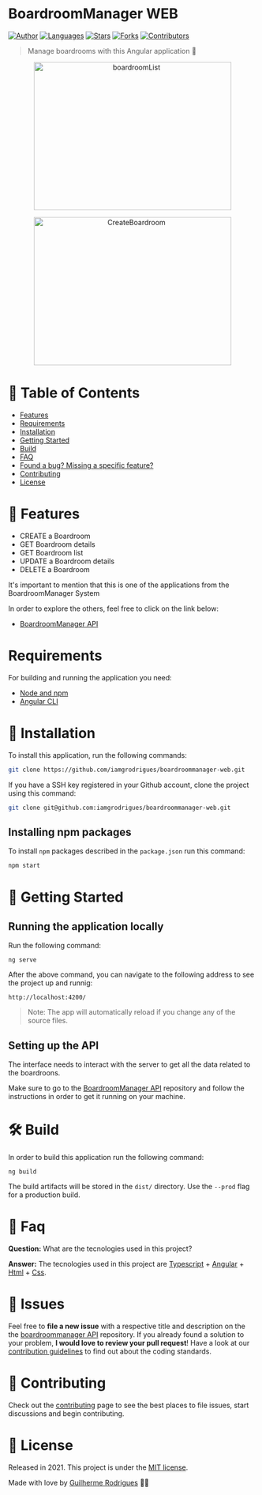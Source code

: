 # BoardroomManager WEB

[![Author](https://img.shields.io/badge/author-GuilhermeRodrigues-2aa889?style=flat-square)](https://github.com/iamgrodrigues)
[![Languages](https://img.shields.io/github/languages/count/iamgrodrigues/boardroommanager-web?color=2aa889&style=flat-square)](#)
[![Stars](https://img.shields.io/github/stars/iamgrodrigues/boardroommanager-web?color=2aa889&style=flat-square)](https://github.com/iamgrodrigues/boardroommanager-web/stargazers)
[![Forks](https://img.shields.io/github/forks/iamgrodrigues/boardroommanager-web?color=2aa889&style=flat-square)](https://github.com/iamgrodrigues/boardroommanager-web/network/members)
[![Contributors](https://img.shields.io/github/contributors/iamgrodrigues/boardroommanager-web?color=2aa889&style=flat-square)](https://github.com/iamgrodrigues/boardroommanager-web/graphs/contributors)

> Manage boardrooms with this Angular application :rocket:

<p align="center">
  <img align="center" src="https://i.ibb.co/Dkdfq4w/Create-Boardroom.png" alt="boardroomList" height="300" width="400" border="0">
</p>
<p align="center">
  <img align="center" src="https://i.ibb.co/k6dm6Mk/Boardroom-List.png" alt="CreateBoardroom" height="300" width="400" border="0">
</p>


# :pushpin: Table of Contents

* [Features](#rocket-features)
* [Requirements](#requirements)
* [Installation](#construction_worker-installation)
* [Getting Started](#runner-getting-started)
* [Build](#hammer_and_wrench-Build)
* [FAQ](#postbox-faq)
* [Found a bug? Missing a specific feature?](#bug-issues)
* [Contributing](#tada-contributing)
* [License](#closed_book-license)

# :rocket: Features

- CREATE a Boardroom
- GET Boardroom details
- GET Boardroom list
- UPDATE a Boardroom details
- DELETE a Boardroom

It's important to mention that this is one of the applications from the BoardroomManager System

In order to explore the others, feel free to click on the link below:

* [BoardroomManager API](https://github.com/iamgrodrigues/boardroommanager-api)

# Requirements

For building and running the application you need:

- [Node and npm](https://docs.npmjs.com/downloading-and-installing-node-js-and-npm)
- [Angular CLI](https://github.com/angular/angular-cli#installation)

# :construction_worker: Installation

To install this application, run the following commands:

```bash
git clone https://github.com/iamgrodrigues/boardroommanager-web.git
```

If you have a SSH key registered in your Github account, clone the project using this command:

```bash
git clone git@github.com:iamgrodrigues/boardroommanager-web.git
```

## Installing npm packages

To install `npm` packages described in the `package.json` run this command:

```bash
npm start
```

# :runner: Getting Started

## Running the application locally

Run the following command:

```shell
ng serve
```
After the above command, you can navigate to the following address to see the project up and runnig:

```shell
http://localhost:4200/
```
> Note: The app will automatically reload if you change any of the source files.
## Setting up the API

The interface needs to interact with the server to get all the data related to the boardroons.

Make sure to go to the [BoardroomManager API](https://github.com/iamgrodrigues/boardroommanager-api) repository and follow the instructions in order to get it running on your machine.

# :hammer_and_wrench: Build

In order to build this application run the following command:

```shell
ng build
```
The build artifacts will be stored in the `dist/` directory. Use the `--prod` flag for a production build.

# :postbox: Faq

**Question:** What are the tecnologies used in this project?

**Answer:** The tecnologies used in this project are [Typescript](https://www.typescriptlang.org/) + [Angular](https://angular.io/) + [Html](https://en.wikipedia.org/wiki/HTML) + [Css](https://en.wikipedia.org/wiki/CSS).

# :bug: Issues

Feel free to **file a new issue** with a respective title and description on the the [boardroommanager API](https://github.com/iamgrodrigues/boardroommanager-web/issues) repository. If you already found a solution to your problem, **I would love to review your pull request**! Have a look at our [contribution guidelines](https://github.com/iamgrodrigues/boardroommanager-web/blob/master/CONTRIBUTING.md) to find out about the coding standards.

# :tada: Contributing

Check out the [contributing](https://github.com/iamgrodrigues/boardroommanager-web/blob/master/CONTRIBUTING.md) page to see the best places to file issues, start discussions and begin contributing.

# :closed_book: License

Released in 2021.
This project is under the [MIT license](https://github.com/iamgrodrigues/boardroommanager-web/blob/master/LICENSE).

Made with love by [Guilherme Rodrigues](https://github.com/iamgrodrigues) 💚🚀
